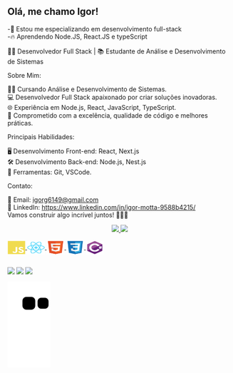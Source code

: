 ## Olá, me chamo Igor!

-🚀 Estou me especializando em desenvolvimento full-stack <br>
-🔥 Aprendendo Node.JS, React.JS e typeScript


👨‍💻 Desenvolvedor Full Stack | 📚 Estudante de Análise e Desenvolvimento de Sistemas

Sobre Mim:

👨‍🎓 Cursando Análise e Desenvolvimento de Sistemas. <br />
💻 Desenvolvedor Full Stack apaixonado por criar soluções inovadoras. <br />
🌐 Experiência em Node.js, React, JavaScript, TypeScript. <br />
🚀 Comprometido com a excelência, qualidade de código e melhores práticas. <br />

Principais Habilidades:

🖥️ Desenvolvimento Front-end: React, Next.js <br />
🛠️ Desenvolvimento Back-end: Node.js, Nest.js <br />
🔧 Ferramentas: Git, VSCode. <br />

Contato:

📧 Email: igorg6149@gmail.com <br />
🔗 LinkedIn: https://www.linkedin.com/in/igor-motta-9588b4215/<br />
Vamos construir algo incrível juntos! 👨‍💻🚀

<div align="center">
  <a href="https://github.com/igormtt">
  <img height="180em" src="https://github-readme-stats.vercel.app/api?username=igormtt&show_icons=true&theme=aura&include_all_commits=true&count_private=true"/>
  <img height="180em" src="https://github-readme-stats.vercel.app/api/top-langs/?username=igormtt&layout=compact&langs_count=7&theme=aura"/>
</div>

<div style="display: inline_block"><br>
  <img align="center" alt="igor-Js" height="30" width="40" src="https://raw.githubusercontent.com/devicons/devicon/master/icons/javascript/javascript-plain.svg">
  <img align="center" alt="igor-React" height="30" width="40" src="https://raw.githubusercontent.com/devicons/devicon/master/icons/react/react-original.svg">
  <img align="center" alt="igor-HTML" height="30" width="40" src="https://raw.githubusercontent.com/devicons/devicon/master/icons/html5/html5-original.svg">
  <img align="center" alt="igor-CSS" height="30" width="40" src="https://raw.githubusercontent.com/devicons/devicon/master/icons/css3/css3-original.svg">
  <img align="center" alt="igor-Csharp" height="30" width="40" src="https://raw.githubusercontent.com/devicons/devicon/master/icons/csharp/csharp-original.svg">
</div>

##

<div> 
  <a href="https://instagram.com/iigormtg" target="_blank"><img src="https://img.shields.io/badge/-Instagram-%23E4405F?style=for-the-badge&logo=instagram&logoColor=white" target="_blank"></a>
  <a href = "mailto:igorg6149@gmail.com"><img src="https://img.shields.io/badge/-Gmail-%23333?style=for-the-badge&logo=gmail&logoColor=white" target="_blank"></a>
  <a href="https://www.linkedin.com/in/igor-motta-9588b4215/" target="_blank"><img src="https://img.shields.io/badge/-LinkedIn-%230077B5?style=for-the-badge&logo=linkedin&logoColor=white" target="_blank"></a> 
 
  ![Snake animation](https://github.com/rafaballerini/rafaballerini/blob/output/github-contribution-grid-snake.svg)
 
</div>
